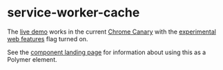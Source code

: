 service-worker-cache
===
The [live demo](https://jeffposnick.github.io/service-worker-cache/components/service-worker-cache/demo.html) works in the current [Chrome Canary](https://www.google.com/chrome/browser/canary.html) with the [experimental web features](chrome://flags/#enable-experimental-web-platform-features) flag turned on.

See the [component landing page](https://jeffposnick.github.io/service-worker-cache) for information about using this as a Polymer element.
